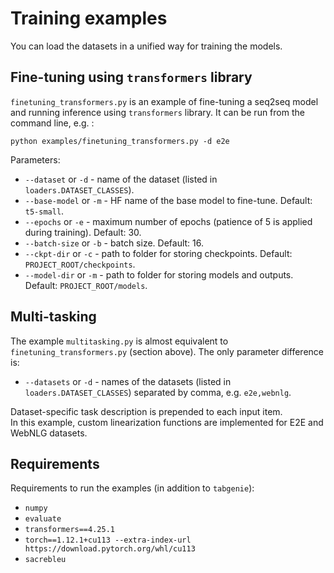 # Training examples

You can load the datasets in a unified way for training the models.

## Fine-tuning using `transformers` library
`finetuning_transformers.py` is an example of fine-tuning a seq2seq model and running inference using `transformers` library. It can be run from the command line, e.g. :
```
python examples/finetuning_transformers.py -d e2e
```
Parameters:
* `--dataset` or `-d` - name of the dataset (listed in `loaders.DATASET_CLASSES`).
* `--base-model` or `-m` - HF name of the base model to fine-tune. Default: `t5-small`.
* `--epochs` or `-e` - maximum number of epochs (patience of 5 is applied during training). Default: 30.
* `--batch-size` or `-b` - batch size. Default: 16.
* `--ckpt-dir` or `-c` - path to folder for storing checkpoints. Default: `PROJECT_ROOT/checkpoints`.
* `--model-dir` or `-m` - path to folder for storing models and outputs. Default: `PROJECT_ROOT/models`.

## Multi-tasking

The example `multitasking.py` is almost equivalent to `finetuning_transformers.py` (section above). The only parameter difference is:
* `--datasets` or `-d` - names of the datasets (listed in `loaders.DATASET_CLASSES`) separated by comma, e.g. `e2e,webnlg`.

Dataset-specific task description is prepended to each input item. <br>
In this example, custom linearization functions are implemented for E2E and WebNLG datasets.


## Requirements

Requirements to run the examples (in addition to `tabgenie`):
* `numpy`
* `evaluate`
* `transformers==4.25.1`
* `torch==1.12.1+cu113 --extra-index-url https://download.pytorch.org/whl/cu113`
* `sacrebleu`
